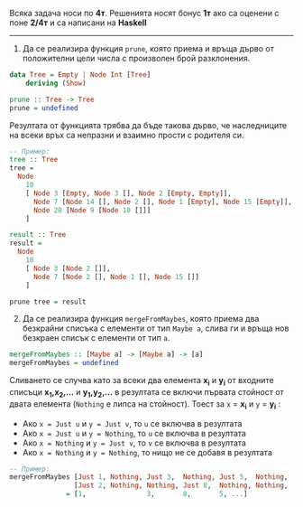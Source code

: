 Всяка задача носи по **4т**. Решенията носят бонус **1т** ако са оценени с поне **2/4т** и са написани на **Haskell**

---

1. Да се реализира функция `prune`, която приема и връща дърво от положителни
   цели числа с произволен брой разклонения.

```haskell
data Tree = Empty | Node Int [Tree]
    deriving (Show)

prune :: Tree -> Tree
prune = undefined
```

Резултата от функцията трябва да бъде такова дърво, че наследниците на всеки
връх са непразни и взаимно прости с родителя си.

```haskell
-- Пример:
tree :: Tree
tree =
  Node
    10
    [ Node 3 [Empty, Node 3 [], Node 2 [Empty, Empty]],
      Node 7 [Node 14 [], Node 2 [], Node 1 [Empty], Node 15 [Empty]],
      Node 20 [Node 9 [Node 10 []]]
    ]

result :: Tree
result =
  Node
    10
    [ Node 3 [Node 2 []],
      Node 7 [Node 2 [], Node 1 [], Node 15 []]
    ]

prune tree = result
```

2. Да се реализира функция `mergeFromMaybes`, която приема два безкрайни списъка с
   елементи от тип `Maybe a`, слива ги и връща нов безкраен списък с елементи от
   тип `a`.

```haskell
mergeFromMaybes :: [Maybe a] -> [Maybe a] -> [a]
mergeFromMaybes = undefined
```

Сливането се случва като за всеки два елемента **x<sub>i</sub>** и
**y<sub>i</sub>** от входните списъци **x<sub>1</sub>,x<sub>2</sub>,...** и
**y<sub>1</sub>,y<sub>2</sub>,...** в резултата се включи първата стойност от
двата елемента (`Nothing` е липса на стойност). Тоест за `x` = **x<sub>i</sub>**
и `y` = **y<sub>i</sub>** :

- Ако `x = Just u` и `y = Just v`, то `u` се включва в резултата
- Ако `x = Just u` и `y = Nothing`, то `u` се включва в резултата
- Ако `x = Nothing` и `y = Just v`, то `v` се включва в резултата
- Ако `x = Nothing` и `y = Nothing`, то нищо не се добавя в резултата

```haskell
-- Пример:
mergeFromMaybes [Just 1, Nothing, Just 3,  Nothing, Just 5,  Nothing, ...]
                [Just 2, Nothing, Nothing, Just 8,  Nothing, Nothing, ...]
              = [1,               3,       8,       5, ...]
```
